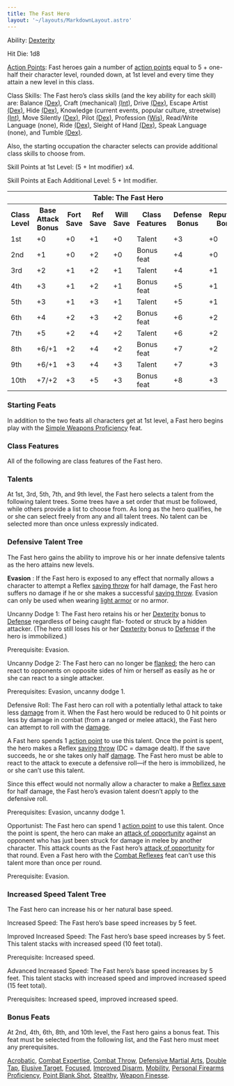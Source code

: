 ```yaml
---
title: The Fast Hero
layout: '~/layouts/MarkdownLayout.astro'
---
```

Ability: [Dexterity](/modern.d20.srd/basics/ability.scores)

Hit Die: 1d8

[Action Points](/modern.d20.srd/basics/action.points): Fast heroes gain a
number of [action points](/modern.d20.srd/basics/action.points) equal to 5 +
one-half their character level, rounded down, at 1st level and every time they
attain a new level in this class.

Class Skills: The Fast hero’s class skills (and the key ability for each
skill) are: Balance [(Dex)](/modern.d20.srd/basics/ability.scores), Craft
(mechanical) [(Int)](/modern.d20.srd/basics/ability.scores), Drive
[(Dex)](/modern.d20.srd/basics/ability.scores), Escape Artist
[(Dex)](/modern.d20.srd/basics/ability.scores), Hide
[(Dex)](/modern.d20.srd/basics/ability.scores), Knowledge (current events,
popular culture, streetwise) [(Int)](/modern.d20.srd/basics/ability.scores),
Move Silently [(Dex)](/modern.d20.srd/basics/ability.scores), Pilot
[(Dex)](/modern.d20.srd/basics/ability.scores), Profession
[(Wis)](/modern.d20.srd/basics/ability.scores), Read/Write Language (none),
Ride [(Dex)](/modern.d20.srd/basics/ability.scores), Sleight of Hand
[(Dex)](/modern.d20.srd/basics/ability.scores), Speak Language (none), and
Tumble [(Dex)](/modern.d20.srd/basics/ability.scores).

Also, the starting occupation the character selects can provide additional
class skills to choose from.

Skill Points at 1st Level: (5 + Int modifier) x4.

Skill Points at Each Additional Level: 5 + Int modifier.


<table> <tr> <th colspan="8">Table: The Fast Hero</th> </tr> <tr> <th>Class Level</th><th>Base Attack Bonus</th><th>Fort Save</th><th>Ref Save</th><th>Will Save</th><th>Class Features</th><th>Defense Bonus</th><th>Reputation Bonus</th> </tr> <tr> <td>1st</td><td>+0</td><td>+0</td><td>+1</td><td>+0</td><td>Talent</td><td>+3</td><td>+0</td> </tr> <tr class="shaded"><td>2nd</td><td>+1</td><td>+0</td><td>+2</td><td>+0</td><td>Bonus feat</td><td>+4</td><td>+0</td> </tr> <tr><td>3rd</td><td>+2</td><td>+1</td><td>+2</td><td>+1</td><td>Talent</td><td>+4</td><td>+1</td> </tr> <tr class="shaded"><td>4th</td><td>+3</td><td>+1</td><td>+2</td><td>+1</td><td>Bonus feat</td><td>+5</td><td>+1</td> </tr> <tr><td>5th</td><td>+3</td><td>+1</td><td>+3</td><td>+1</td><td>Talent</td><td>+5</td><td>+1</td> </tr> <tr class="shaded"><td>6th</td><td>+4</td><td>+2</td><td>+3</td><td>+2</td><td>Bonus feat</td><td>+6</td><td>+2</td> </tr> <tr><td>7th</td><td>+5</td><td>+2</td><td>+4</td><td>+2</td><td>Talent</td><td>+6</td><td>+2</td> </tr> <tr class="shaded"><td>8th</td><td>+6/+1</td><td>+2</td><td>+4</td><td>+2</td><td>Bonus feat</td><td>+7</td><td>+2</td> </tr> <tr><td>9th</td><td>+6/+1</td><td>+3</td><td>+4</td><td>+3</td><td>Talent</td><td>+7</td><td>+3</td> </tr> <tr class="shaded"><td>10th</td><td>+7/+2</td><td>+3</td><td>+5</td><td>+3</td><td>Bonus feat</td><td>+8</td><td>+3</td></tr> </table>



### Starting Feats

In addition to the two feats all characters get at 1st level, a Fast hero
begins play with the [Simple Weapons Proficiency](/modern.d20.srd/feats/simple.weapons.proficiency) feat.

### Class Features

All of the following are class features of the Fast hero.

### Talents

At 1st, 3rd, 5th, 7th, and 9th level, the Fast hero selects a talent from the
following talent trees. Some trees have a set order that must be followed,
while others provide a list to choose from. As long as the hero qualifies, he
or she can select freely from any and all talent trees. No talent can be
selected more than once unless expressly indicated.

### Defensive Talent Tree

The Fast hero gains the ability to improve his or her innate defensive talents
as the hero attains new levels.

**Evasion** : If the Fast hero is exposed to any effect that normally allows a
character to attempt a Reflex [saving throw](/modern.d20.srd/basics/saving.throws) for half damage, the Fast hero
suffers no damage if he or she makes a successful [saving throw](/modern.d20.srd/basics/saving.throws). Evasion can only be used when
wearing [light armor](/modern.d20.srd/equipment/armor.light) or no armor.

Uncanny Dodge 1: The Fast hero retains his or her
[Dexterity](/modern.d20.srd/basics/ability.scores) bonus to
[Defense](/modern.d20.srd/combat/defense) regardless of being caught flat-
footed or struck by a hidden attacker. (The hero still loses his or her
[Dexterity](/modern.d20.srd/basics/ability.scores) bonus to
[Defense](/modern.d20.srd/combat/defense) if the hero is immobilized.)

Prerequisite: Evasion.

Uncanny Dodge 2: The Fast hero can no longer be
[flanked](/modern.d20.srd/combat/movement.and.position); the hero can react to
opponents on opposite sides of him or herself as easily as he or she can react
to a single attacker.

Prerequisites: Evasion, uncanny dodge 1.

Defensive Roll: The Fast hero can roll with a potentially lethal attack to
take less [damage](/modern.d20.srd/combat/damage) from it. When the Fast hero
would be reduced to 0 hit points or less by damage in combat (from a ranged or
melee attack), the Fast hero can attempt to roll with the
[damage](/modern.d20.srd/combat/damage).

A Fast hero spends 1 [action point](/modern.d20.srd/basics/action.points) to
use this talent. Once the point is spent, the hero makes a Reflex [saving throw](/modern.d20.srd/basics/saving.throws) (DC = damage dealt). If the save
succeeds, he or she takes only half [damage](/modern.d20.srd/combat/damage).
The Fast hero must be able to react to the attack to execute a defensive
roll—if the hero is immobilized, he or she can’t use this talent.

Since this effect would not normally allow a character to make a [Reflex save](/modern.d20.srd/basics/saving.throws) for half damage, the Fast hero’s
evasion talent doesn’t apply to the defensive roll.

Prerequisites: Evasion, uncanny dodge 1.

Opportunist: The Fast hero can spend 1 [action point](/modern.d20.srd/basics/action.points) to use this talent. Once the
point is spent, the hero can make an [attack of opportunity](/modern.d20.srd/combat/attacks.of.opportunity) against an
opponent who has just been struck for damage in melee by another character.
This attack counts as the Fast hero’s [attack of opportunity](/modern.d20.srd/combat/attacks.of.opportunity) for that round.
Even a Fast hero with the [Combat Reflexes](/modern.d20.srd/feats/combat.reflexes) feat can’t use this talent
more than once per round.

Prerequisite: Evasion.

### Increased Speed Talent Tree

The Fast hero can increase his or her natural base speed.

Increased Speed: The Fast hero’s base speed increases by 5 feet.

Improved Increased Speed: The Fast hero’s base speed increases by 5 feet. This
talent stacks with increased speed (10 feet total).

Prerequisite: Increased speed.

Advanced Increased Speed: The Fast hero’s base speed increases by 5 feet. This
talent stacks with increased speed and improved increased speed (15 feet
total).

Prerequisites: Increased speed, improved increased speed.

### Bonus Feats

At 2nd, 4th, 6th, 8th, and 10th level, the Fast hero gains a bonus feat. This
feat must be selected from the following list, and the Fast hero must meet any
prerequisites.

[Acrobatic](/modern.d20.srd/feats/acrobatic), [Combat Expertise](/modern.d20.srd/feats/combat.expertise), [Combat Throw](/modern.d20.srd/feats/combat.throw), [Defensive Martial Arts](/modern.d20.srd/feats/defensive.martial.arts), [Double Tap](/modern.d20.srd/feats/double.tap), [Elusive Target](/modern.d20.srd/feats/elusive.target),
[Focused](/modern.d20.srd/feats/focused), [Improved Disarm](/modern.d20.srd/feats/improved.disarm),
[Mobility](/modern.d20.srd/feats/mobility), [Personal Firearms Proficiency](/modern.d20.srd/feats/personal.firearms.proficiency), [Point Blank Shot](/modern.d20.srd/feats/point.blank.shot),
[Stealthy](/modern.d20.srd/feats/stealthy), [Weapon Finesse](/modern.d20.srd/feats/weapon.finesse).

